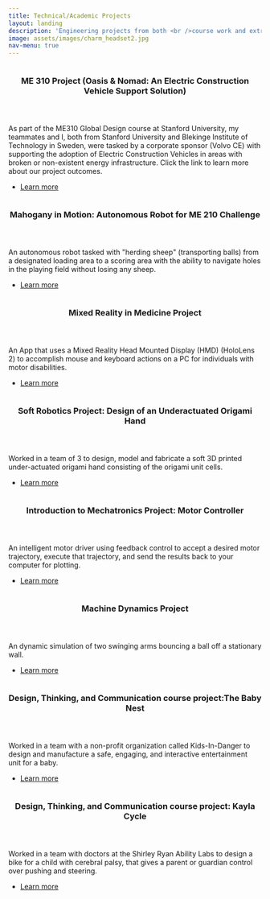 ```yaml
---
title: Technical/Academic Projects
layout: landing
description: 'Engineering projects from both <br />course work and extracurriculars.'
image: assets/images/charm_headset2.jpg
nav-menu: true
---
```


<!-- Main -->
<div id="main">

<!-- One -->
<!--<section id="one">
	<div class="inner">
		<header class="major">
			<h2>Sed amet aliquam</h2>
		</header>
		<p>Nullam et orci eu lorem consequat tincidunt vivamus et sagittis magna sed nunc rhoncus condimentum sem. In efficitur ligula tate urna. Maecenas massa vel lacinia pellentesque lorem ipsum dolor. Nullam et orci eu lorem consequat tincidunt. Vivamus et sagittis libero. Nullam et orci eu lorem consequat tincidunt vivamus et sagittis magna sed nunc rhoncus condimentum sem. In efficitur ligula tate urna.</p>
	</div>

	
</section>

<!-- Two -->
<section id="two" class="spotlights">
	<section>
		<a href="me310.html" class="image">
			<img src="{% link assets/images/ME_310_EXPE_Presentation.jpg %}" alt="" data-position="center center" />
		</a>
		<div class="content">
			<div class="inner">
				<header class="major">
					<h3>ME 310 Project (Oasis & Nomad: An Electric Construction Vehicle Support Solution)</h3>
				</header>
				<p>As part of the ME310 Global Design course at Stanford University, my teammates and I, both from Stanford University and Blekinge Institute of Technology in Sweden, were tasked by a corporate sponsor (Volvo CE) with supporting the adoption of Electric Construction Vehicles in areas with broken or non-existent energy infrastructure. Click the link to learn more about our project outcomes.</p>
				<ul class="actions">
					<li><a href="me310.html" class="button">Learn more</a></li>
				</ul>
			</div>
		</div>
	</section>
	<section>
		<a href="https://me210mahogany.weebly.com/" class="image">
			<img src="{% link assets/images/IMG_0672.jpeg %}" alt="" data-position="top center" />
		</a>
		<div class="content">
			<div class="inner">
				<header class="major">
					<h3>Mahogany in Motion: Autonomous Robot for ME 210 Challenge</h3>
				</header>
				<p>An autonomous robot tasked with "herding sheep" (transporting balls) from a designated loading area to a scoring area with the ability to navigate holes in the playing field without losing any sheep.</p>
				<ul class="actions">
					<li><a href="https://me210mahogany.weebly.com/" class="button">Learn more</a></li>
				</ul>
			</div>
		</div>
	</section>
	<section>
		<a href="mixedreality.html" class="image">
			<img src="{% link assets/images/IMG_7071.jpeg %}" alt="" data-position="25% 25%" />
		</a>
		<div class="content">
			<div class="inner">
				<header class="major">
					<h3>Mixed Reality in Medicine Project</h3>
				</header>
				<p>An App that uses a Mixed Reality Head Mounted Display (HMD) (HoloLens 2) to accomplish mouse and keyboard actions on a PC for individuals with motor disabilities.</p>
				<ul class="actions">
					<li><a href="mixedreality.html" class="button">Learn more</a></li>
				</ul>
			</div>
		</div>
	</section>
	<section>
		<a href="me303.html" class="image">
			<img src="{% link assets/images/SoftHandSplachImage.gif %}" alt="" data-position="top center" />
		</a>
		<div class="content">
			<div class="inner">
				<header class="major">
					<h3>Soft Robotics Project: Design of an Underactuated Origami Hand</h3>
				</header>
				<p>Worked in a team of 3 to design, model and fabricate a soft 3D printed under-actuated origami hand consisting of the origami unit cells.</p>
				<ul class="actions">
					<li><a href="me303.html" class="button">Learn more</a></li>
				</ul>
			</div>
		</div>
	</section>
	<!--section>
		<a href="generic.html" class="image">
			<img src="{% link assets/images/pic08.jpg %}" alt="" data-position="center center" />
		</a>
		<div class="content">
			<div class="inner">
				<header class="major">
					<h3>Advanced Mechatronics Project: Autonomous Robot</h3>
				</header>
				<p>Nullam et orci eu lorem consequat tincidunt vivamus et sagittis magna sed nunc rhoncus condimentum sem. In efficitur ligula tate urna. Maecenas massa sed magna lacinia magna pellentesque lorem ipsum dolor. Nullam et orci eu lorem consequat tincidunt. Vivamus et sagittis tempus.</p>
				<ul class="actions">
					<li><a href="generic.html" class="button">Learn more</a></li>
				</ul>
			</div>
		</div>
	</section-->
	<section>
		<a href="me333.html" class="image">
			<img src="{% link assets/images/IMG_0189.jpeg %}" alt="" data-position="top center" />
		</a>
		<div class="content">
			<div class="inner">
				<header class="major">
					<h3>Introduction to	Mechatronics Project: Motor Controller</h3>
				</header>
				<p>An intelligent motor driver using feedback control to accept a desired motor trajectory, execute that trajectory, and send the results back to your computer for plotting.</p>
				<ul class="actions">
					<li><a href="me333.html" class="button">Learn more</a></li>
				</ul>
			</div>
		</div>
	</section>
	<!-- <section>
		<a href="bmecapstone.html" class="image">
			<img src="{% link assets/images/bmecapstone.png %}" alt="" data-position="25% 25%" />
		</a>
		<div class="content">
			<div class="inner">
				<header class="major">
					<h3>Biomedical Engineering Design “Capstone” Project</h3>
				</header>
				<p>A pipetting robot for monitoring the efficacy of antiretroviral therapy (ART) in patients with HIV.</p>
				<ul class="actions">
					<li><a href="bmecapstone.html" class="button">Learn more</a></li>
				</ul>
			</div>
		</div>
	</section> -->
	<section>
		<a href="me314.html" class="image">
			<img src="{% link assets/images/Final Project 1-1.gif %}" alt="" data-position="top center" />
		</a>
		<div class="content">
			<div class="inner">
				<header class="major">
					<h3>Machine	Dynamics Project</h3>
				</header>
				<p>An dynamic simulation of two swinging arms bouncing a ball off a stationary wall.</p>
				<ul class="actions">
					<li><a href="me314.html" class="button">Learn more</a></li>
				</ul>
			</div>
		</div>
	</section>
	<!-- <section>
		<a href="sorohand.html" class="image">
			<img src="{% link assets/images/soro1.png %}" alt="" data-position="center center" />
		</a>
		<div class="content">
			<div class="inner">
				<header class="major">
					<h3>Independent Mechatronics Project: Soft Robotic Hand</h3>
				</header>
				<p>In collaboration with a friend, I created a low-cost silicone hand model embedded with nylon wire with joints that are adjusted using servo motors tuned by a rotary encoder. The data acquired from the rotary encoder is sent to a silicone mold hand model embedded with nylon wiring that is adjusted via tendon driven actuation.</p>
				<ul class="actions">
					<li><a href="sorohand.html" class="button">Learn more</a></li>
				</ul>
			</div>
		</div>
	</section> -->
	<!--section>
		<a href="generic.html" class="image">
			<img src="{% link assets/images/pic09.jpg %}" alt="" data-position="top center" />
		</a>
		<div class="content">
			<div class="inner">
				<header class="major">
					<h3>Robotic Design Competition Project</h3>
				</header>
				<p>Nullam et orci eu lorem consequat tincidunt vivamus et sagittis magna sed nunc rhoncus condimentum sem. In efficitur ligula tate urna. Maecenas massa sed magna lacinia magna pellentesque lorem ipsum dolor. Nullam et orci eu lorem consequat tincidunt. Vivamus et sagittis tempus.</p>
				<ul class="actions">
					<li><a href="generic.html" class="button">Learn more</a></li>
				</ul>
			</div>
		</div>
	</section-->
	<section>
		<a href="babynest.html" class="image">
			<img src="{% link assets/images/Nest.jpg %}" alt="" data-position="25% 25%" />
		</a>
		<div class="content">
			<div class="inner">
				<header class="major">
					<h3>Design, Thinking, and Communication course project:The Baby Nest</h3>
				</header>
				<p>Worked in a team with a non-profit organization called Kids-In-Danger to design and manufacture a safe, engaging, and interactive entertainment unit for a baby.</p>
				<ul class="actions">
					<li><a href="babynest.html" class="button">Learn more</a></li>
				</ul>
			</div>
		</div>
	</section>
	<section>
		<a href="kaylacycle.html" class="image">
			<img src="{% link assets/images/labelled final prototype.jpg %}" alt="" data-position="center center" />
		</a>
		<div class="content">
			<div class="inner">
				<header class="major">
					<h3>Design, Thinking, and Communication course project: Kayla Cycle</h3>
				</header>
				<p>Worked in a team with doctors at the Shirley Ryan Ability Labs to design a bike for a child with cerebral palsy, that gives a parent or guardian control over pushing and steering.</p>
				<ul class="actions">
					<li><a href="kaylacycle.html" class="button">Learn more</a></li>
				</ul>
			</div>
		</div>
	</section>
	<!--section>
		<a href="generic.html" class="image">
			<img src="{% link assets/images/pic09.jpg %}" alt="" data-position="top center" />
		</a>
		<div class="content">
			<div class="inner">
				<header class="major">
					<h3>Hodge EXCEL Scholars Program Project</h3>
				</header>
				<p>Nullam et orci eu lorem consequat tincidunt vivamus et sagittis magna sed nunc rhoncus condimentum sem. In efficitur ligula tate urna. Maecenas massa sed magna lacinia magna pellentesque lorem ipsum dolor. Nullam et orci eu lorem consequat tincidunt. Vivamus et sagittis tempus.</p>
				<ul class="actions">
					<li><a href="generic.html" class="button">Learn more</a></li>
				</ul>
			</div>
		</div>
	</section-->
</section>

<!-- Three -->
<!--section id="three">
	<div class="inner">
		<header class="major">
			<h2>Massa libero</h2>
		</header>
		<p>Nullam et orci eu lorem consequat tincidunt vivamus et sagittis libero. Mauris aliquet magna magna sed nunc rhoncus pharetra. Pellentesque condimentum sem. In efficitur ligula tate urna. Maecenas laoreet massa vel lacinia pellentesque lorem ipsum dolor. Nullam et orci eu lorem consequat tincidunt. Vivamus et sagittis libero. Mauris aliquet magna magna sed nunc rhoncus amet pharetra et feugiat tempus.</p>
		<ul class="actions">
			<li><a href="generic.html" class="button next">Get Started</a></li>
		</ul>
	</div>
</section-->

</div>
